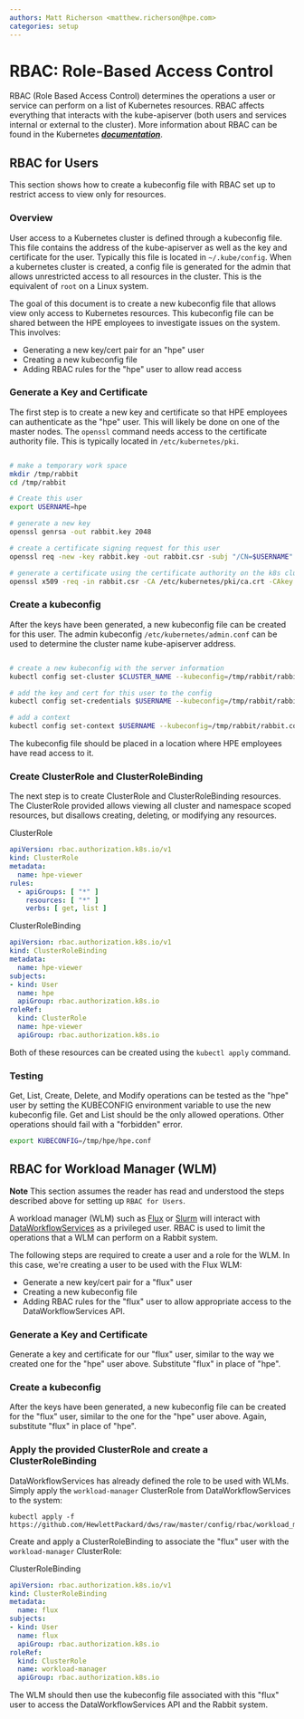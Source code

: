 ```yaml
---
authors: Matt Richerson <matthew.richerson@hpe.com>
categories: setup
---
```


# RBAC: Role-Based Access Control

RBAC (Role Based Access Control) determines the operations a user or service can perform on a list of Kubernetes resources. RBAC affects everything that interacts with the kube-apiserver (both users and services internal or external to the cluster). More information about RBAC can be found in the Kubernetes [***documentation***](https://kubernetes.io/docs/reference/access-authn-authz/rbac/).

## RBAC for Users

This section shows how to create a kubeconfig file with RBAC set up to restrict access to view only for resources.

### Overview

User access to a Kubernetes cluster is defined through a kubeconfig file. This file contains the address of the kube-apiserver as well as the key and certificate for the user. Typically this file is located in `~/.kube/config`. When a kubernetes cluster is created, a config file is generated for the admin that allows unrestricted access to all resources in the cluster. This is the equivalent of `root` on a Linux system.

The goal of this document is to create a new kubeconfig file that allows view only access to Kubernetes resources. This kubeconfig file can be shared between the HPE employees to investigate issues on the system. This involves:

- Generating a new key/cert pair for an "hpe" user
- Creating a new kubeconfig file
- Adding RBAC rules for the "hpe" user to allow read access

### Generate a Key and Certificate

The first step is to create a new key and certificate so that HPE employees can authenticate as the "hpe" user. This will likely be done on one of the master nodes. The `openssl` command needs access to the certificate authority file. This is typically located in `/etc/kubernetes/pki`.

```bash

# make a temporary work space
mkdir /tmp/rabbit
cd /tmp/rabbit

# Create this user
export USERNAME=hpe

# generate a new key
openssl genrsa -out rabbit.key 2048

# create a certificate signing request for this user
openssl req -new -key rabbit.key -out rabbit.csr -subj "/CN=$USERNAME"

# generate a certificate using the certificate authority on the k8s cluster. This certificate lasts 500 days
openssl x509 -req -in rabbit.csr -CA /etc/kubernetes/pki/ca.crt -CAkey /etc/kubernetes/pki/ca.key -CAcreateserial -out rabbit.crt -days 500

```

### Create a kubeconfig

After the keys have been generated, a new kubeconfig file can be created for this user. The admin kubeconfig `/etc/kubernetes/admin.conf` can be used to determine the cluster name kube-apiserver address.

```bash

# create a new kubeconfig with the server information
kubectl config set-cluster $CLUSTER_NAME --kubeconfig=/tmp/rabbit/rabbit.conf --server=$SERVER_ADDRESS --certificate-authority=/etc/kubernetes/pki/ca.crt --embed-certs=true

# add the key and cert for this user to the config
kubectl config set-credentials $USERNAME --kubeconfig=/tmp/rabbit/rabbit.conf --client-certificate=/tmp/rabbit/rabbit.crt --client-key=/tmp/rabbit/rabbit.key --embed-certs=true

# add a context
kubectl config set-context $USERNAME --kubeconfig=/tmp/rabbit/rabbit.conf --cluster=$CLUSTER_NAME --user=$USERNAME
```

The kubeconfig file should be placed in a location where HPE employees have read access to it.

### Create ClusterRole and ClusterRoleBinding

The next step is to create ClusterRole and ClusterRoleBinding resources. The ClusterRole provided allows viewing all cluster and namespace scoped resources, but disallows creating, deleting, or modifying any resources.

ClusterRole
```yaml
apiVersion: rbac.authorization.k8s.io/v1
kind: ClusterRole
metadata:
  name: hpe-viewer
rules:
  - apiGroups: [ "*" ]
    resources: [ "*" ]
    verbs: [ get, list ]
```

ClusterRoleBinding
```yaml
apiVersion: rbac.authorization.k8s.io/v1
kind: ClusterRoleBinding
metadata:
  name: hpe-viewer
subjects:
- kind: User
  name: hpe
  apiGroup: rbac.authorization.k8s.io
roleRef:
  kind: ClusterRole
  name: hpe-viewer
  apiGroup: rbac.authorization.k8s.io
```

Both of these resources can be created using the `kubectl apply` command.

### Testing

Get, List, Create, Delete, and Modify operations can be tested as the "hpe" user by setting the KUBECONFIG environment variable to use the new kubeconfig file. Get and List should be the only allowed operations. Other operations should fail with a "forbidden" error.

```bash
export KUBECONFIG=/tmp/hpe/hpe.conf
```

## RBAC for Workload Manager (WLM)

**Note** This section assumes the reader has read and understood the steps described above for setting up `RBAC for Users`.

A workload manager (WLM) such as [Flux](https://github.com/flux-framework) or [Slurm](https://slurm.schedmd.com) will interact with [DataWorkflowServices](https://dataworkflowservices.github.io/v0.0.1/) as a privileged user. RBAC is used to limit the operations that a WLM can perform on a Rabbit system.

The following steps are required to create a user and a role for the WLM.  In this case, we're creating a user to be used with the Flux WLM:

- Generate a new key/cert pair for a "flux" user
- Creating a new kubeconfig file
- Adding RBAC rules for the "flux" user to allow appropriate access to the DataWorkflowServices API.

### Generate a Key and Certificate

Generate a key and certificate for our "flux" user, similar to the way we created one for the "hpe" user above.  Substitute "flux" in place of "hpe".

### Create a kubeconfig

After the keys have been generated, a new kubeconfig file can be created for the "flux" user, similar to the one for the "hpe" user above.  Again, substitute "flux" in place of "hpe".

### Apply the provided ClusterRole and create a ClusterRoleBinding

DataWorkflowServices has already defined the role to be used with WLMs.  Simply apply the `workload-manager` ClusterRole from DataWorkflowServices to the system:

```console
kubectl apply -f https://github.com/HewlettPackard/dws/raw/master/config/rbac/workload_manager_role.yaml
```

Create and apply a ClusterRoleBinding to associate the "flux" user with the `workload-manager` ClusterRole:

ClusterRoleBinding
```yaml
apiVersion: rbac.authorization.k8s.io/v1
kind: ClusterRoleBinding
metadata:
  name: flux
subjects:
- kind: User
  name: flux
  apiGroup: rbac.authorization.k8s.io
roleRef:
  kind: ClusterRole
  name: workload-manager
  apiGroup: rbac.authorization.k8s.io
```

The WLM should then use the kubeconfig file associated with this "flux" user to access the DataWorkflowServices API and the Rabbit system.
